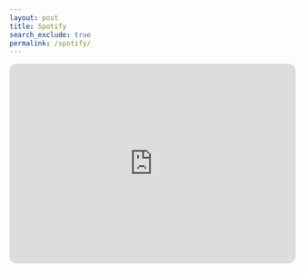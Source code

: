 ```yaml
---
layout: post
title: Spotify 
search_exclude: true
permalink: /spotify/
---
```

<iframe style="border-radius:12px" src="https://open.spotify.com/embed/track/4PTG3Z6ehGkBFwjybzWkR8?utm_source=generator" width="100%" height="352" frameBorder="0" allowfullscreen="" allow="autoplay; clipboard-write; encrypted-media; fullscreen; picture-in-picture" loading="lazy"></iframe>